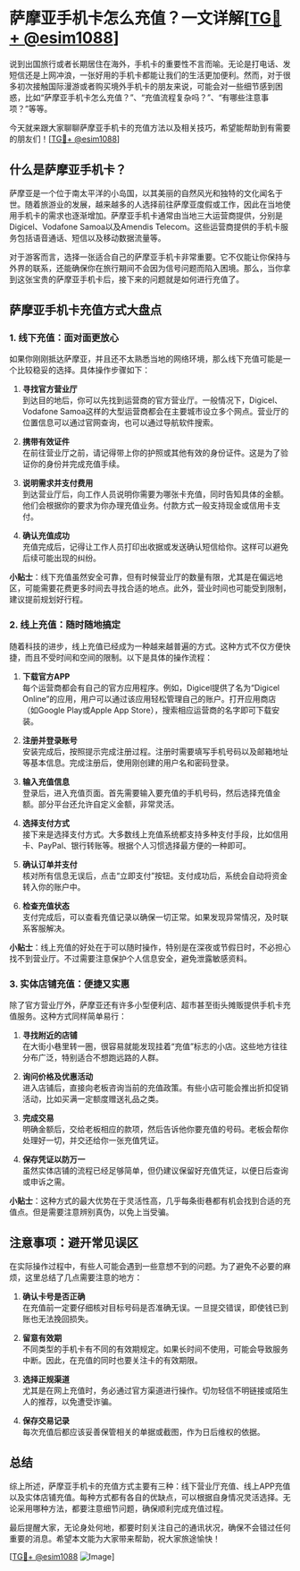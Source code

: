 # 萨摩亚手机卡怎么充值？一文详解[[TG💪+ @esim1088](https://t.me/s/esim1088)]

说到出国旅行或者长期居住在海外，手机卡的重要性不言而喻。无论是打电话、发短信还是上网冲浪，一张好用的手机卡都能让我们的生活更加便利。然而，对于很多初次接触国际漫游或者购买境外手机卡的朋友来说，可能会对一些细节感到困惑，比如“萨摩亚手机卡怎么充值？”、“充值流程复杂吗？”、“有哪些注意事项？”等等。

今天就来跟大家聊聊萨摩亚手机卡的充值方法以及相关技巧，希望能帮助到有需要的朋友们！[[TG💪+ @esim1088](https://t.me/s/esim1088)]

## 什么是萨摩亚手机卡？

萨摩亚是一个位于南太平洋的小岛国，以其美丽的自然风光和独特的文化闻名于世。随着旅游业的发展，越来越多的人选择前往萨摩亚度假或工作，因此在当地使用手机卡的需求也逐渐增加。萨摩亚手机卡通常由当地三大运营商提供，分别是Digicel、Vodafone Samoa以及Amendis Telecom。这些运营商提供的手机卡服务包括语音通话、短信以及移动数据流量等。

对于游客而言，选择一张适合自己的萨摩亚手机卡非常重要。它不仅能让你保持与外界的联系，还能确保你在旅行期间不会因为信号问题而陷入困境。那么，当你拿到这张宝贵的萨摩亚手机卡后，接下来的问题就是如何进行充值了。

## 萨摩亚手机卡充值方式大盘点

### 1. 线下充值：面对面更放心

如果你刚刚抵达萨摩亚，并且还不太熟悉当地的网络环境，那么线下充值可能是一个比较稳妥的选择。具体操作步骤如下：

1. **寻找官方营业厅**  
   到达目的地后，你可以先找到运营商的官方营业厅。一般情况下，Digicel、Vodafone Samoa这样的大型运营商都会在主要城市设立多个网点。营业厅的位置信息可以通过官网查询，也可以通过导航软件搜索。

2. **携带有效证件**  
   在前往营业厅之前，请记得带上你的护照或其他有效的身份证件。这是为了验证你的身份并完成充值手续。

3. **说明需求并支付费用**  
   到达营业厅后，向工作人员说明你需要为哪张卡充值，同时告知具体的金额。他们会根据你的要求为你办理充值业务。付款方式一般支持现金或信用卡支付。

4. **确认充值成功**  
   充值完成后，记得让工作人员打印出收据或发送确认短信给你。这样可以避免后续可能出现的纠纷。

**小贴士**：线下充值虽然安全可靠，但有时候营业厅的数量有限，尤其是在偏远地区，可能需要花费更多时间去寻找合适的地点。此外，营业时间也可能受到限制，建议提前规划好行程。

### 2. 线上充值：随时随地搞定

随着科技的进步，线上充值已经成为一种越来越普遍的方式。这种方式不仅方便快捷，而且不受时间和空间的限制。以下是具体的操作流程：

1. **下载官方APP**  
   每个运营商都会有自己的官方应用程序。例如，Digicel提供了名为“Digicel Online”的应用，用户可以通过该应用轻松管理自己的账户。打开应用商店（如Google Play或Apple App Store），搜索相应运营商的名字即可下载安装。

2. **注册并登录账号**  
   安装完成后，按照提示完成注册过程。注册时需要填写手机号码以及邮箱地址等基本信息。完成注册后，使用刚创建的用户名和密码登录。

3. **输入充值信息**  
   登录后，进入充值页面。首先需要输入要充值的手机号码，然后选择充值金额。部分平台还允许自定义金额，非常灵活。

4. **选择支付方式**  
   接下来是选择支付方式。大多数线上充值系统都支持多种支付手段，比如信用卡、PayPal、银行转账等。根据个人习惯选择最方便的一种即可。

5. **确认订单并支付**  
   核对所有信息无误后，点击“立即支付”按钮。支付成功后，系统会自动将资金转入你的账户中。

6. **检查充值状态**  
   支付完成后，可以查看充值记录以确保一切正常。如果发现异常情况，及时联系客服解决。

**小贴士**：线上充值的好处在于可以随时操作，特别是在深夜或节假日时，不必担心找不到营业厅。不过需要注意保护个人信息安全，避免泄露敏感资料。

### 3. 实体店铺充值：便捷又实惠

除了官方营业厅外，萨摩亚还有许多小型便利店、超市甚至街头摊贩提供手机卡充值服务。这种方式同样简单易行：

1. **寻找附近的店铺**  
   在大街小巷里转一圈，很容易就能发现挂着“充值”标志的小店。这些地方往往分布广泛，特别适合不想跑远路的人群。

2. **询问价格及优惠活动**  
   进入店铺后，直接向老板咨询当前的充值政策。有些小店可能会推出折扣促销活动，比如买满一定额度赠送礼品之类。

3. **完成交易**  
   明确金额后，交给老板相应的款项，然后告诉他你要充值的号码。老板会帮你处理好一切，并交还给你一张充值凭证。

4. **保存凭证以防万一**  
   虽然实体店铺的流程已经足够简单，但仍建议保留好充值凭证，以便日后查询或申诉之需。

**小贴士**：这种方式的最大优势在于灵活性高，几乎每条街巷都有机会找到合适的充值点。但是需要注意辨别真伪，以免上当受骗。

## 注意事项：避开常见误区

在实际操作过程中，有些人可能会遇到一些意想不到的问题。为了避免不必要的麻烦，这里总结了几点需要注意的地方：

1. **确认卡号是否正确**  
   在充值前一定要仔细核对目标号码是否准确无误。一旦提交错误，即使钱已到账也无法挽回损失。

2. **留意有效期**  
   不同类型的手机卡有不同的有效期规定。如果长时间不使用，可能会导致服务中断。因此，在充值的同时也要关注卡的有效期限。

3. **选择正规渠道**  
   尤其是在网上充值时，务必通过官方渠道进行操作。切勿轻信不明链接或陌生人的推荐，以免遭受诈骗。

4. **保存交易记录**  
   每次充值后都应该妥善保管相关的单据或截图，作为日后维权的依据。

## 总结

综上所述，萨摩亚手机卡的充值方式主要有三种：线下营业厅充值、线上APP充值以及实体店铺充值。每种方式都有各自的优缺点，可以根据自身情况灵活选择。无论采用哪种方法，都要注意细节问题，确保顺利完成充值过程。

最后提醒大家，无论身处何地，都要时刻关注自己的通讯状况，确保不会错过任何重要的消息。希望本文能为大家带来帮助，祝大家旅途愉快！

[[TG💪+ @esim1088](https://t.me/s/esim1088) ![Image](https://i.postimg.cc/4NQfJmqS/Snipaste-2025-05-13-00-14-12.png)]